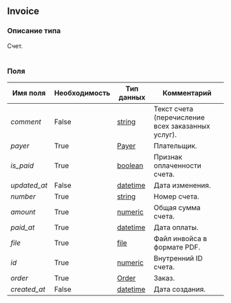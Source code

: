 
## Invoice

### Описание типа
Счет.<br/><br/>
### Поля

| Имя поля | Необходимость | Тип данных | Комментарий |
|---|---|---|---|
|*comment*|False|[string](/docs/types/string.md)|Текст счета (перечисление всех заказанных услуг).<br/>|
|*payer*|True|[Payer](/docs/types/Payer.md)|Плательщик.<br/>|
|*is_paid*|True|[boolean](/docs/types/boolean.md)|Признак оплаченности счета.<br/>|
|*updated_at*|False|[datetime](/docs/types/datetime.md)|Дата изменения.<br/>|
|*number*|True|[string](/docs/types/string.md)|Номер счета.<br/>|
|*amount*|True|[numeric](/docs/types/numeric.md)|Общая сумма счета.<br/>|
|*paid_at*|True|[datetime](/docs/types/datetime.md)|Дата оплаты.<br/>|
|*file*|True|[file](/docs/types/file.md)|Файл инвойса в формате PDF.<br/>|
|*id*|True|[numeric](/docs/types/numeric.md)|Внутренний ID счета.<br/>|
|*order*|True|[Order](/docs/types/Order.md)|Заказ.<br/>|
|*created_at*|False|[datetime](/docs/types/datetime.md)|Дата создания.<br/>|
